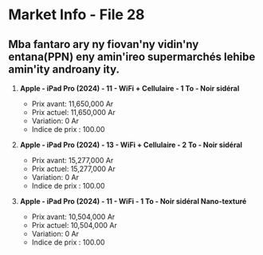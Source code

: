 # Market Info - File 28

## Mba fantaro ary ny fiovan'ny vidin'ny entana(PPN) eny amin'ireo supermarchés lehibe amin'ity androany ity.

1. **Apple - iPad Pro (2024) - 11 - WiFi + Cellulaire - 1 To - Noir sidéral**
   - Prix avant: 11,650,000 Ar
   - Prix actuel: 11,650,000 Ar
   - Variation: 0 Ar
   - Indice de prix : 100.00

2. **Apple - iPad Pro (2024) - 13 - WiFi + Cellulaire - 2 To - Noir sidéral**
   - Prix avant: 15,277,000 Ar
   - Prix actuel: 15,277,000 Ar
   - Variation: 0 Ar
   - Indice de prix : 100.00

3. **Apple - iPad Pro (2024) - 11 - WiFi - 1 To - Noir sidéral Nano-texturé**
   - Prix avant: 10,504,000 Ar
   - Prix actuel: 10,504,000 Ar
   - Variation: 0 Ar
   - Indice de prix : 100.00

